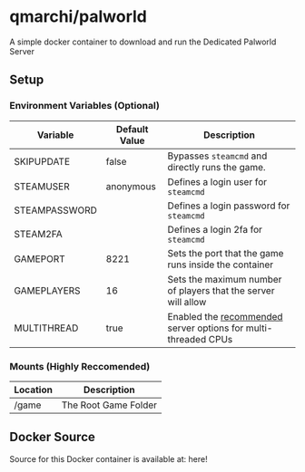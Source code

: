 # qmarchi/palworld

A simple docker container to download and run the Dedicated Palworld Server

## Setup

### Environment Variables (Optional)
| Variable      | Default Value | Description                                                                                                                     |
|---------------|---------------|---------------------------------------------------------------------------------------------------------------------------------|
| SKIPUPDATE    | false         | Bypasses `steamcmd` and directly runs the game.                                                                                 |
| STEAMUSER     | anonymous     | Defines a login user for `steamcmd`                                                                                             |
| STEAMPASSWORD | <blank>       | Defines a login password for `steamcmd`                                                                                         |
| STEAM2FA      | <blank>       | Defines a login 2fa for `steamcmd`                                                                                              |
| GAMEPORT      | 8221          | Sets the port that the game runs inside the container                                                                           |
| GAMEPLAYERS   | 16            | Sets the maximum number of players that the server will allow                                                                   |
| MULTITHREAD   | true          | Enabled the [recommended](https://tech.palworldgame.com/dedicated-server-guide#settings) server options for multi-threaded CPUs |

### Mounts (Highly Reccomended)
| Location | Description          |
|----------|----------------------|
| /game    | The Root Game Folder |


## Docker Source
Source for this Docker container is available at: here!